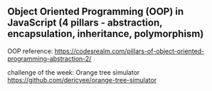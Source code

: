 ## Object Oriented Programming (OOP) in JavaScript (4 pillars - abstraction, encapsulation, inheritance, polymorphism)

OOP reference: https://codesrealm.com/pillars-of-object-oriented-programming-abstraction-2/

challenge of the week: Orange tree simulator https://github.com/dericyee/orange-tree-simulator
